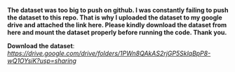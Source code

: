 **The dataset was too big to push on github. I was constantly failing to push the dataset to this repo. That is why I uploaded the dataset to my google drive and attached the link here. Please kindly download the dataset from here and mount the dataset properly before running the code. Thank you.**

**Download the dataset**: *https://drive.google.com/drive/folders/1PWn8QAkAS2rjGP5SklqBpP8-wQ1OYsiK?usp=sharing*
